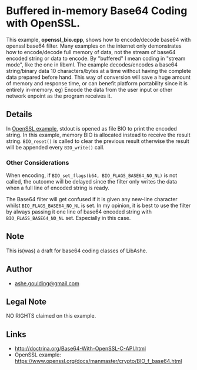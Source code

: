# Buffered in-memory Base64 Coding with OpenSSL.
This example, **openssl_bio.cpp**, shows how to encode/decode base64 with openssl base64 filter.
Many examples on the internet only demonstrates how to encode/decode full memory of data,
not the stream of base64 encoded string or data to encode. By "buffered" I mean coding in
"stream mode", like the one in libxml. The example decodes/encodes a base64 string/binary
data 10 characters/bytes at a time without having the complete data prepared before hand.
This way of conversion will save a huge amount of memory and response time, or can benefit
platform portability since it is entirely in-memory. eg) Encode the data from the user input
or other network enpoint as the program receives it.

## Details
In [OpenSSL example](https://www.openssl.org/docs/manmaster/crypto/BIO_f_base64.html), stdout
is opened as file BIO to print the encoded string. In this example, memory BIO is allocated
instead to receive the result string. `BIO_reset()` is called to clear the previous result
otherwise the result will be appended every `BIO_write()` call.

### Other Considerations
When encoding, if `BIO_set_flags(b64, BIO_FLAGS_BASE64_NO_NL)` is not called, the outcome
will be delayed since the filter only writes the data when a full line of encoded string is
ready.

The Base64 filter will get confused if it is given any new-line character whilst
`BIO_FLAGS_BASE64_NO_NL` is set. In my opinion, it is best to use the filter by always passing
it one line of base64 encoded string with `BIO_FLAGS_BASE64_NO_NL` set. Especially in this
case. 

## Note
This is(was) a draft for base64 coding classes of LibAshe.

## Author
* ashe.goulding@gmail.com

## Legal Note
NO RIGHTS claimed on this example.

## Links
* <http://doctrina.org/Base64-With-OpenSSL-C-API.html>
* OpenSSL example: <https://www.openssl.org/docs/manmaster/crypto/BIO_f_base64.html>
